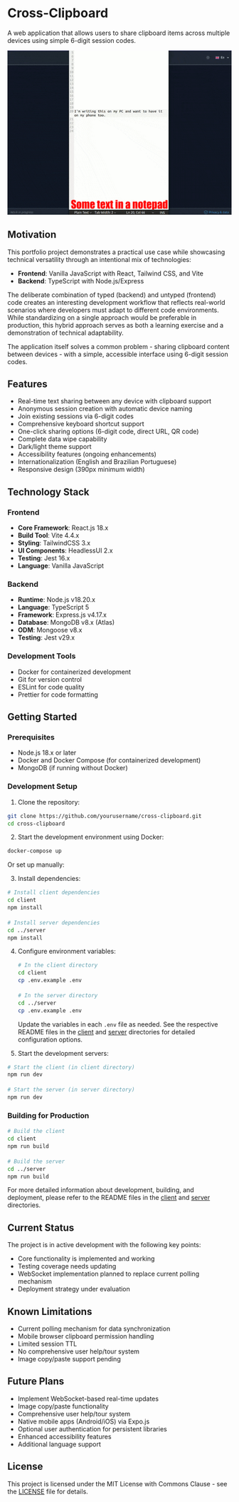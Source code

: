 # Cross-Clipboard

A web application that allows users to share clipboard items across multiple devices using simple 6-digit session codes.

![Cross Clipboard demo](https://raw.githubusercontent.com/eduardo-vdm/cross-clipboard/refs/heads/main/crossclip-v1-demo.gif)

## Motivation

This portfolio project demonstrates a practical use case while showcasing technical versatility through an intentional mix of technologies:

- **Frontend**: Vanilla JavaScript with React, Tailwind CSS, and Vite
- **Backend**: TypeScript with Node.js/Express

The deliberate combination of typed (backend) and untyped (frontend) code creates an interesting development workflow that reflects real-world scenarios where developers must adapt to different code environments. While standardizing on a single approach would be preferable in production, this hybrid approach serves as both a learning exercise and a demonstration of technical adaptability.

The application itself solves a common problem - sharing clipboard content between devices - with a simple, accessible interface using 6-digit session codes.

## Features

- Real-time text sharing between any device with clipboard support
- Anonymous session creation with automatic device naming
- Join existing sessions via 6-digit codes
- Comprehensive keyboard shortcut support
- One-click sharing options (6-digit code, direct URL, QR code)
- Complete data wipe capability
- Dark/light theme support
- Accessibility features (ongoing enhancements)
- Internationalization (English and Brazilian Portuguese)
- Responsive design (390px minimum width)

## Technology Stack

### Frontend
- **Core Framework**: React.js 18.x
- **Build Tool**: Vite 4.4.x
- **Styling**: TailwindCSS 3.x
- **UI Components**: HeadlessUI 2.x
- **Testing**: Jest 16.x
- **Language**: Vanilla JavaScript

### Backend
- **Runtime**: Node.js v18.20.x
- **Language**: TypeScript 5
- **Framework**: Express.js v4.17.x
- **Database**: MongoDB v8.x (Atlas)
- **ODM**: Mongoose v8.x
- **Testing**: Jest v29.x

### Development Tools
- Docker for containerized development
- Git for version control
- ESLint for code quality
- Prettier for code formatting

## Getting Started

### Prerequisites
- Node.js 18.x or later
- Docker and Docker Compose (for containerized development)
- MongoDB (if running without Docker)

### Development Setup

1. Clone the repository:
```bash
git clone https://github.com/yourusername/cross-clipboard.git
cd cross-clipboard
```

2. Start the development environment using Docker:
```bash
docker-compose up
```

Or set up manually:

3. Install dependencies:
```bash
# Install client dependencies
cd client
npm install

# Install server dependencies
cd ../server
npm install
```

4. Configure environment variables:
   ```bash
   # In the client directory
   cd client
   cp .env.example .env
   
   # In the server directory
   cd ../server
   cp .env.example .env
   ```
   
   Update the variables in each `.env` file as needed. See the respective README files in the [client](./client/README.md) and [server](./server/README.md) directories for detailed configuration options.

5. Start the development servers:
```bash
# Start the client (in client directory)
npm run dev

# Start the server (in server directory)
npm run dev
```

### Building for Production

```bash
# Build the client
cd client
npm run build

# Build the server
cd ../server
npm run build
```

For more detailed information about development, building, and deployment, please refer to the README files in the [client](./client/README.md) and [server](./server/README.md) directories.

## Current Status

The project is in active development with the following key points:
- Core functionality is implemented and working
- Testing coverage needs updating
- WebSocket implementation planned to replace current polling mechanism
- Deployment strategy under evaluation

## Known Limitations

- Current polling mechanism for data synchronization
- Mobile browser clipboard permission handling
- Limited session TTL
- No comprehensive user help/tour system
- Image copy/paste support pending

## Future Plans

- Implement WebSocket-based real-time updates
- Image copy/paste functionality
- Comprehensive user help/tour system
- Native mobile apps (Android/iOS) via Expo.js
- Optional user authentication for persistent libraries
- Enhanced accessibility features
- Additional language support

## License

This project is licensed under the MIT License with Commons Clause - see the [LICENSE](LICENSE) file for details.
